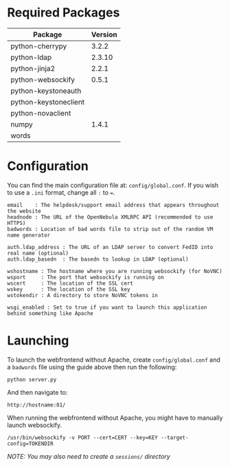 Required Packages
===

Package | Version
------------ | -------------
python-cherrypy | 3.2.2
python-ldap | 2.3.10
python-jinja2 | 2.2.1
python-websockify | 0.5.1
python-keystoneauth |
python-keystoneclient |
python-novaclient |
numpy | 1.4.1
words |


Configuration
===

You can find the main configuration file at: `config/global.conf`. If you wish to use a `.ini` format, change all `:` to `=`. 

```
email    : The helpdesk/support email address that appears throughout the website
headnode : The URL of the OpenNebula XMLRPC API (recommended to use HTTPS)
badwords : Location of bad words file to strip out of the random VM name generator

auth.ldap_address : The URL of an LDAP server to convert FedID into real name (optional)
auth.ldap_basedn  : The basedn to lookup in LDAP (optional)

wshostname : The hostname where you are running websockify (for NoVNC)
wsport     : The port that websockify is running on
wscert     : The location of the SSL cert
wskey      : The location of the SSL key
wstokendir : A directory to store NoVNC tokens in

wsgi_enabled : Set to true if you want to launch this application behind something like Apache
```


Launching
===

To launch the webfrontend without Apache, create `config/global.conf` and a `badwords` file using the guide above then run the following:

`python server.py`

And then navigate to:

`http://hostname:81/`

When running the webfrontend without Apache, you might have to manually launch websockify.

`/usr/bin/websockify -v PORT --cert=CERT --key=KEY --target-config=TOKENDIR`

*NOTE: You may also need to create a `sessions/` directory*

